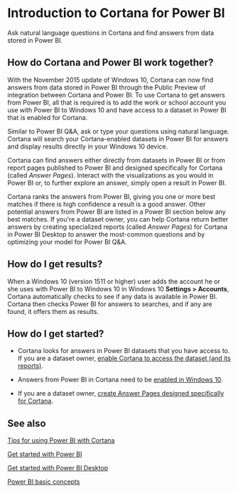 ﻿<properties
   pageTitle="Introduction to Cortana for Power BI"
   description="Use Cortana with Power BI to get answers from your data. Activate Cortana for each Power BI dataset and then enable Cortana to access your datasets from mobile devices."
   services="powerbi"
   documentationCenter=""
   authors="mihart"  
   manager="mblythe"
   editor=""/>

<tags
   ms.service="powerbi"
   ms.devlang="NA"
   ms.topic="article"
   ms.tgt_pltfrm="NA"
   ms.workload="powerbi"
   ms.date="12/01/2015"
   ms.author="mihart"/>


# Introduction to Cortana for Power BI

Ask natural language questions in Cortana and find answers from data stored in Power BI.

## How do Cortana and Power BI work together?

With the November 2015 update of Windows 10, Cortana can now find answers from data stored in Power BI through the Public Preview of integration between Cortana and Power BI. To use Cortana to get answers from Power BI, all that is required is to add the work or school account you use with Power BI to Windows 10 and have access to a dataset in Power BI that is enabled for Cortana.

Similar to Power BI Q&A, ask or type your questions using natural language. Cortana will search your Cortana-enabled datasets in Power BI for answers and display results directly in your Windows 10 device.   

Cortana can find answers either directly from datasets in Power BI or from report pages published to Power BI and designed specifically for Cortana (called *Answer Pages*).  Interact with the visualizations as you would in Power BI or, to further explore an answer, simply open a result in Power BI.

Cortana ranks the answers from Power BI, giving you one or more best matches if there is high confidence a result is a good answer. Other potential answers from Power BI are listed in a Power BI section below any best matches. If you're a dataset owner, you can help Cortana return better answers by creating specialized reports (called *Answer Pages*) for Cortana in Power BI Desktop to answer the most-common questions and by optimizing your model for Power BI Q&A.

## How do I get results?

When a Windows 10 (version 1511 or higher) user adds the account he or she uses with Power BI to Windows 10 in Windows 10 **Settings > Accounts**, Cortana automatically checks to see if any data is available in Power BI. Cortana then checks Power BI for answers to searches, and if any are found, it offers them as results.

## How do I get started?

- Cortana looks for answers in Power BI datasets that you have access to. If you are a dataset owner, [enable Cortana to access the dataset (and its reports)](powerbi-service-cortana-enable.md).  

- Answers from Power BI in Cortana need to be [enabled in Windows 10](powerbi-service-cortana-enable.md).

- If you are a dataset owner, [create Answer Pages designed specifically for Cortana](powerbi-service-cortana-desktop-entity-cards.md).

## See also
[Tips for using Power BI with Cortana](powerbi-service-cortana-intro.md)

[Get started with Power BI](powerbi-service-get-started.md)

[Get started with Power BI Desktop](powerbi-desktop-get-started.md)

[Power BI basic concepts](powerbi-service-basic-concepts.md)
